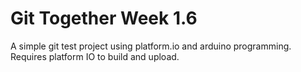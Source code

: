 # Git Together Week 1.6
A simple git test project using platform.io and arduino programming. Requires platform IO to build and upload.
